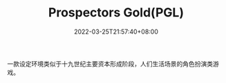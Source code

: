 ﻿---
weight: 
title: "Prospectors Gold(PGL)"
description: "一款设定环境类似于十九世纪主要资本形成阶段，人们生活场景的角色扮演类游戏"
date: 2022-03-25T21:57:40+08:00
lastmod: 2022-03-25T16:45:40+08:00
draft: false
authors: ["Metabd"]
featuredImage: "prospectors-goldpgl.webp"
link: ""
tags: ["数字代币","Prospectors Gold(PGL)"]
categories: ["navigation"]
navigation: ["数字代币"]
lightgallery: true
toc: true
pinned: false
recommend: false
recommend1: false
---
一款设定环境类似于十九世纪主要资本形成阶段，人们生活场景的角色扮演类游戏。
